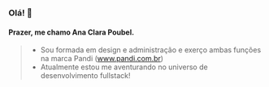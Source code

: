 ### Olá! 👋

#### Prazer, me chamo Ana Clara Poubel.

>- Sou formada em design e administração e exerço ambas funções na marca Pandi (www.pandi.com.br) 
>- Atualmente estou me aventurando no universo de desenvolvimento fullstack!


<!--
**anapoubel/anapoubel** is a ✨ _special_ ✨ repository because its `README.md` (this file) appears on your GitHub profile.

Here are some ideas to get you started:

- 🔭 I’m currently working on ...
- 🌱 I’m currently learning ...
- 👯 I’m looking to collaborate on ...
- 🤔 I’m looking for help with ...
- 💬 Ask me about ...
- 📫 How to reach me: ...
- 😄 Pronouns: ...
- ⚡ Fun fact: ...
-->
